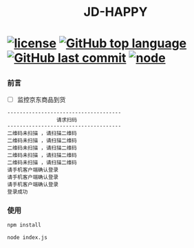 <h1 align="center">JD-HAPPY<h1>

[![license](https://img.shields.io/github/license/mashape/apistatus.svg)](https://github.com/shaodahong/jd-happy)
[![GitHub top language](https://img.shields.io/github/languages/top/badges/shields.svg)](https://github.com/shaodahong/jd-happy)
[![GitHub last commit](https://img.shields.io/github/last-commit/google/skia.svg)](https://github.com/shaodahong/jd-happy)
[![node](https://img.shields.io/node/v/passport.svg)](https://github.com/shaodahong/jd-happy)

### 前言

- [ ] 监控京东商品到货

```
-------------------------------------
                请求扫码
-------------------------------------
二维码未扫描 ，请扫描二维码
二维码未扫描 ，请扫描二维码
二维码未扫描 ，请扫描二维码
二维码未扫描 ，请扫描二维码
二维码未扫描 ，请扫描二维码
请手机客户端确认登录
请手机客户端确认登录
请手机客户端确认登录
登录成功
```

### 使用

```bash
npm install

node index.js
```
